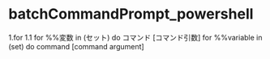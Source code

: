 # batchCommandPrompt_powershell
1.for
    1.1 for %%変数 in (セット) do コマンド [コマンド引数]
        for %%variable in (set) do command [command argument]
